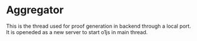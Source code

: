 # Aggregator

This is the thread used for proof generation in backend through a local port. It is openeded as a new server to start o1js in main thread.